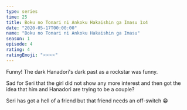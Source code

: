 ```yaml
---
type: series
time: 25
title: Boku no Tonari ni Ankoku Hakaishin ga Imasu 1x4
date: "2020-05-17T00:00:00"
name: "Boku no Tonari ni Ankoku Hakaishin ga Imasu"
season: 1
episode: 4
rating: 4
ratingEmoji: "⭐️⭐️⭐️⭐️"
---
```


Funny! The dark Hanadori's dark past as a rockstar was funny.

Sad for Seri that the girl did not show any more interest and then got the idea that him and Hanadori are trying to be a couple?

Seri has got a hell of a friend but that friend needs an off-switch 😁
